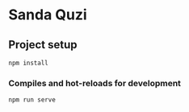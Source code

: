# Sanda Quzi

## Project setup
```
npm install
```

### Compiles and hot-reloads for development
```
npm run serve
```

